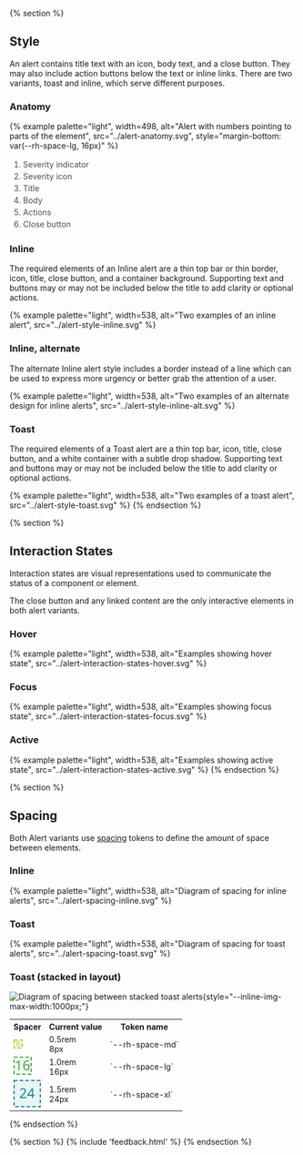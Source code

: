{% section %}
## Style

An alert contains title text with an icon, body text, and a close button. They may also include action buttons below the text or inline links. There are two variants, toast and inline, which serve different purposes.

### Anatomy

{% example palette="light",
           width=498,
           alt="Alert with numbers pointing to parts of the element",
           src="../alert-anatomy.svg",
           style="margin-bottom: var(--rh-space-lg, 16px)"
           %}

<ol style="font-size: var(--rh-font-size-body-text-sm, 0.875rem); 
    color: var(--rh-color-text-secondary-on-light, #4d4d4d); 
    line-height: var(--rh-line-height-body-text, 1.5);">
        <li>Severity indicator</li>
        <li>Severity icon</li>
        <li>Title</li>
        <li>Body</li>
        <li>Actions</li>
        <li>Close button</li>
</ol>

### Inline

The required elements of an Inline alert are a thin top bar or thin border, icon, title, close button, and a container background. Supporting text and buttons may or may not be included below the title to add clarity or optional actions.

{% example palette="light",
           width=538,
           alt="Two examples of an inline alert",
           src="../alert-style-inline.svg" %}

### Inline, alternate

The alternate Inline alert style includes a border instead of a line which can be used to express more urgency or better grab the attention of a user.

{% example palette="light",
           width=538,
           alt="Two examples of an alternate design for inline alerts",
           src="../alert-style-inline-alt.svg" %}

### Toast

The required elements of a Toast alert are a thin top bar, icon, title, close button, and a white container with a subtle drop shadow. Supporting text and buttons may or may not be included below the title to add clarity or optional actions.

{% example palette="light",
           width=538,
           alt="Two examples of a toast alert",
           src="../alert-style-toast.svg" %}
{% endsection %}

{% section %}
## Interaction States

Interaction states are visual representations used to communicate the status of a component or element.

The close button and any linked content are the only interactive elements in both alert variants.

### Hover

{% example palette="light",
           width=538,
           alt="Examples showing hover state",
           src="../alert-interaction-states-hover.svg" %}

### Focus

{% example palette="light",
           width=538,
           alt="Examples showing focus state",
           src="../alert-interaction-states-focus.svg" %}

### Active

{% example palette="light",
           width=538,
           alt="Examples showing active state",
           src="../alert-interaction-states-active.svg" %}
{% endsection %}

{% section %}
## Spacing

Both Alert variants use [spacing](/foundations/spacing/) tokens to define the amount of space between elements.

### Inline

{% example palette="light",
           width=538,
           alt="Diagram of spacing for inline alerts",
           src="../alert-spacing-inline.svg" %}

### Toast

{% example palette="light",
           width=538,
           alt="Diagram of spacing for toast alerts",
           src="../alert-spacing-toast.svg" %}

### Toast (stacked in layout)
![Diagram of spacing between stacked toast alerts](../alert-spacing-toast-layout.svg){style="--inline-img-max-width:1000px;"}

<table style="width:100%">
    <tr>
        <th>Spacer</th>
        <th>Current value</th>
        <th>Token name</th>
    </tr>
    <tr>
        <td><img src="/assets/spacing/8px-with-number.svg" alt="8 pixel spacer"></td>
        <td>0.5rem<br>8px</td>
        <td>`--rh-space-md`</td>
    </tr>
    <tr>
        <td><img src="/assets/spacing/16px-with-number.svg" alt="16 pixel spacer"></td>
        <td>1.0rem<br>16px</td>
        <td>`--rh-space-lg`</td>
    </tr>
    <tr>
        <td><img src="/assets/spacing/24px-with-number.svg" alt="24 pixel spacer"></td>
        <td>1.5rem<br>24px</td>
        <td>`--rh-space-xl`</td>
    </tr>
</table>
{% endsection %}

{% section %}
{% include 'feedback.html' %}
{% endsection %}